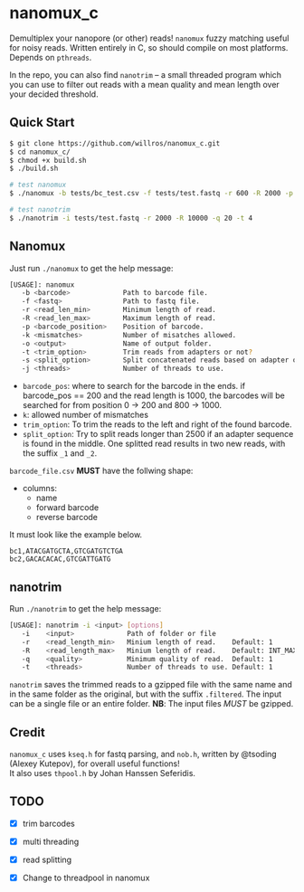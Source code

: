 # nanomux_c

Demultiplex your nanopore (or other) reads! `nanomux` fuzzy matching useful for noisy reads. Written entirely in C, so should compile on most platforms. Depends on `pthreads`. 

In the repo, you can also find `nanotrim` – a small threaded program which you can use to filter out reads with a mean quality and mean length over your decided threshold.

## Quick Start
```bash
$ git clone https://github.com/willros/nanomux_c.git
$ cd nanomux_c/
$ chmod +x build.sh
$ ./build.sh 

# test nanomux
$ ./nanomux -b tests/bc_test.csv -f tests/test.fastq -r 600 -R 2000 -p 200 -k 1 -o new_nanomux -t trim -s split -j 4

# test nanotrim
$ ./nanotrim -i tests/test.fastq -r 2000 -R 10000 -q 20 -t 4
```

## Nanomux
Just run `./nanomux` to get the help message:
```bash
[USAGE]: nanomux 
   -b <barcode>             Path to barcode file.
   -f <fastq>               Path to fastq file.
   -r <read_len_min>        Minimum length of read.
   -R <read_len_max>        Maximum length of read.
   -p <barcode_position>    Position of barcode.
   -k <mismatches>          Number of misatches allowed.
   -o <output>              Name of output folder.
   -t <trim_option>         Trim reads from adapters or not?                      [Options]: trim | notrim.
   -s <split_option>        Split concatenated reads based on adapter occurance?. [Options]: split | nosplit.
   -j <threads>             Number of threads to use.                             Default: 1
```
* `barcode_pos`: where to search for the barcode in the ends. if barcode_pos == 200 and the read length is 1000, the barcodes will be searched for from position 0 -> 200 and 800 -> 1000.
* `k`: allowed number of mismatches
* `trim_option`: To trim the reads to the left and right of the found barcode.
* `split_option`: Try to split reads longer than 2500 if an adapter sequence is found in the middle. One splitted read results in two new reads, with the suffix `_1` and `_2`.

`barcode_file.csv` **MUST** have the follwing shape:
* columns:
    * name
    * forward barcode
    * reverse barcode

It must look like the example below. 
```csv
bc1,ATACGATGCTA,GTCGATGTCTGA
bc2,GACACACAC,GTCGATTGATG
```

## nanotrim
Run `./nanotrim` to get the help message:
```bash
[USAGE]: nanotrim -i <input> [options]
   -i    <input>             Path of folder or file
   -r    <read_length_min>   Minium length of read.    Default: 1
   -R    <read_length_max>   Minium length of read.    Default: INT_MAX
   -q    <quality>           Minimum quality of read.  Default: 1
   -t    <threads>           Number of threads to use. Default: 1
```

`nanotrim` saves the trimmed reads to a gzipped file with the same name and in the same folder as the original, but with the suffix `.filtered`. The input can be a single file or an entire folder. **NB**: The input files *MUST* be gzipped.

## Credit
`nanomux_c` uses `kseq.h` for fastq parsing, and `nob.h`, written by @tsoding (Alexey Kutepov), for overall useful functions!  
It also uses `thpool.h` by Johan Hanssen Seferidis.

## TODO
- [x] trim barcodes
- [x] multi threading
- [x] read splitting
- [x] Change to threadpool in nanomux




